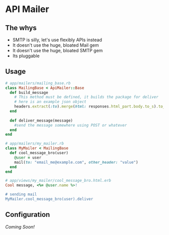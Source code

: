 # API Mailer

## The whys

* SMTP is silly, let's use flexibly APIs instead
* It doesn't use the huge, bloated Mail gem
* It doesn't use the huge, bloated SMTP gem
* Its pluggable

## Usage

```ruby
# app/mailers/mailing_base.rb
class MailingBase < ApiMailer::Base
  def build_message
    # This method must be defined, it builds the package for deliver
    # here is an example json object
    headers.extract(:to).merge(html: responses.html_part.body.to_s).to_json
  end
  
  def deliver_message(message)
    #send the message somewhere using POST or whatever
  end
end

# app/mailers/my_mailer.rb
class MyMailer < MailingBase
  def cool_message_bro(user)
    @user = user
    mail(to: "email_me@example.com", other_header: "value")
  end
end

# app/views/my_mailer/cool_message_bro.html.erb
Cool message, <%= @user.name %>!

# sending mail
MyMailer.cool_message_bro(user).deliver
```

## Configuration

_*Coming Soon!*_
